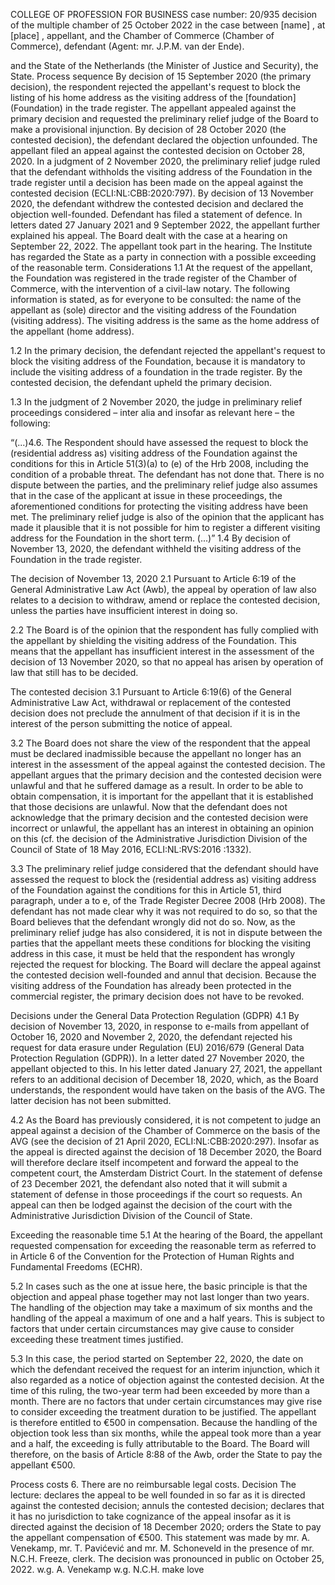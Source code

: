 COLLEGE OF PROFESSION FOR BUSINESS
case number: 20/935
decision of the multiple chamber of 25 October 2022 in the case between \[name\] , at \[place\] , appellant,
and
the Chamber of Commerce (Chamber of Commerce), defendant
(Agent: mr. J.P.M. van der Ende).

and
the State of the Netherlands (the Minister of Justice and Security), the State.
Process sequence
By decision of 15 September 2020 (the primary decision), the respondent rejected the appellant's request to block the listing of his home address as the visiting address of the \[foundation\] (Foundation) in the trade register.
The appellant appealed against the primary decision and requested the preliminary relief judge of the Board to make a provisional injunction.
By decision of 28 October 2020 (the contested decision), the defendant declared the objection unfounded.
The appellant filed an appeal against the contested decision on October 28, 2020.
In a judgment of 2 November 2020, the preliminary relief judge ruled that the defendant withholds the visiting address of the Foundation in the trade register until a decision has been made on the appeal against the contested decision (ECLI:NL:CBB:2020:797).
By decision of 13 November 2020, the defendant withdrew the contested decision and declared the objection well-founded.
Defendant has filed a statement of defence.
In letters dated 27 January 2021 and 9 September 2022, the appellant further explained his appeal.
The Board dealt with the case at a hearing on September 22, 2022. The appellant took part in the hearing.
The Institute has regarded the State as a party in connection with a possible exceeding of the reasonable term.
Considerations
1.1
At the request of the appellant, the Foundation was registered in the trade register of the Chamber of Commerce, with the intervention of a civil-law notary. The following information is stated, as for everyone to be consulted: the name of the appellant as (sole) director and the visiting address of the Foundation (visiting address). The visiting address is the same as the home address of the appellant (home address).

1.2
In the primary decision, the defendant rejected the appellant's request to block the visiting address of the Foundation, because it is mandatory to include the visiting address of a foundation in the trade register. By the contested decision, the defendant upheld the primary decision.

1.3
In the judgment of 2 November 2020, the judge in preliminary relief proceedings considered – inter alia and insofar as relevant here – the following:

“(...)4.6. The Respondent should have assessed the request to block the (residential address as) visiting address of the Foundation against the conditions for this in Article 51(3)(a) to (e) of the Hrb 2008, including the condition of a probable threat. The defendant has not done that. There is no dispute between the parties, and the preliminary relief judge also assumes that in the case of the applicant at issue in these proceedings, the aforementioned conditions for protecting the visiting address have been met. The preliminary relief judge is also of the opinion that the applicant has made it plausible that it is not possible for him to register a different visiting address for the Foundation in the short term.
(...)”
1.4
By decision of November 13, 2020, the defendant withheld the visiting address of the Foundation in the trade register.

The decision of November 13, 2020
2.1
Pursuant to Article 6:19 of the General Administrative Law Act (Awb), the appeal by operation of law also relates to a decision to withdraw, amend or replace the contested decision, unless the parties have insufficient interest in doing so.

2.2
The Board is of the opinion that the respondent has fully complied with the appellant by shielding the visiting address of the Foundation. This means that the appellant has insufficient interest in the assessment of the decision of 13 November 2020, so that no appeal has arisen by operation of law that still has to be decided.

The contested decision
3.1
Pursuant to Article 6:19(6) of the General Administrative Law Act, withdrawal or replacement of the contested decision does not preclude the annulment of that decision if it is in the interest of the person submitting the notice of appeal.

3.2
The Board does not share the view of the respondent that the appeal must be declared inadmissible because the appellant no longer has an interest in the assessment of the appeal against the contested decision. The appellant argues that the primary decision and the contested decision were unlawful and that he suffered damage as a result. In order to be able to obtain compensation, it is important for the appellant that it is established that those decisions are unlawful. Now that the defendant does not acknowledge that the primary decision and the contested decision were incorrect or unlawful, the appellant has an interest in obtaining an opinion on this (cf. the decision of the Administrative Jurisdiction Division of the Council of State of 18 May 2016, ECLI:NL:RVS:2016 :1332).

3.3
The preliminary relief judge considered that the defendant should have assessed the request to block the (residential address as) visiting address of the Foundation against the conditions for this in Article 51, third paragraph, under a to e, of the Trade Register Decree 2008 (Hrb 2008). The defendant has not made clear why it was not required to do so, so that the Board believes that the defendant wrongly did not do so. Now, as the preliminary relief judge has also considered, it is not in dispute between the parties that the appellant meets these conditions for blocking the visiting address in this case, it must be held that the respondent has wrongly rejected the request for blocking. The Board will declare the appeal against the contested decision well-founded and annul that decision. Because the visiting address of the Foundation has already been protected in the commercial register, the primary decision does not have to be revoked.

Decisions under the General Data Protection Regulation (GDPR)
4.1
By decision of November 13, 2020, in response to e-mails from appellant of October 16, 2020 and November 2, 2020, the defendant rejected his request for data erasure under Regulation (EU) 2016/679 (General Data Protection Regulation (GDPR)). In a letter dated 27 November 2020, the appellant objected to this. In his letter dated January 27, 2021, the appellant refers to an additional decision of December 18, 2020, which, as the Board understands, the respondent would have taken on the basis of the AVG. The latter decision has not been submitted.

4.2
As the Board has previously considered, it is not competent to judge an appeal against a decision of the Chamber of Commerce on the basis of the AVG (see the decision of 21 April 2020, ECLI:NL:CBB:2020:297). Insofar as the appeal is directed against the decision of 18 December 2020, the Board will therefore declare itself incompetent and forward the appeal to the competent court, the Amsterdam District Court. In the statement of defense of 23 December 2021, the defendant also noted that it will submit a statement of defense in those proceedings if the court so requests. An appeal can then be lodged against the decision of the court with the Administrative Jurisdiction Division of the Council of State.

Exceeding the reasonable time
5.1
At the hearing of the Board, the appellant requested compensation for exceeding the reasonable term as referred to in Article 6 of the Convention for the Protection of Human Rights and Fundamental Freedoms (ECHR).

5.2
In cases such as the one at issue here, the basic principle is that the objection and appeal phase together may not last longer than two years. The handling of the objection may take a maximum of six months and the handling of the appeal a maximum of one and a half years. This is subject to factors that under certain circumstances may give cause to consider exceeding these treatment times justified.

5.3
In this case, the period started on September 22, 2020, the date on which the defendant received the request for an interim injunction, which it also regarded as a notice of objection against the contested decision. At the time of this ruling, the two-year term had been exceeded by more than a month. There are no factors that under certain circumstances may give rise to consider exceeding the treatment duration to be justified. The appellant is therefore entitled to €500 in compensation. Because the handling of the objection took less than six months, while the appeal took more than a year and a half, the exceeding is fully attributable to the Board. The Board will therefore, on the basis of Article 8:88 of the Awb, order the State to pay the appellant €500.

Process costs
6. There are no reimbursable legal costs.
Decision
The lecture:
declares the appeal to be well founded in so far as it is directed against the contested decision;
annuls the contested decision;
declares that it has no jurisdiction to take cognizance of the appeal insofar as it is directed against the decision of 18 December 2020;
orders the State to pay the appellant compensation of €500.
This statement was made by mr. A. Venekamp, mr. T. Pavićević and mr. M. Schoneveld in the presence of mr. N.C.H. Freeze, clerk. The decision was pronounced in public on October 25, 2022.
w.g. A. Venekamp w.g. N.C.H. make love
